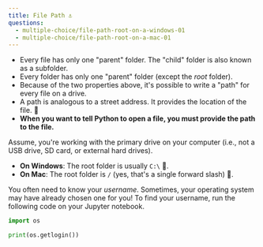 ```yaml
---
title: File Path ⚓️
questions:
  - multiple-choice/file-path-root-on-a-windows-01
  - multiple-choice/file-path-root-on-a-mac-01
---
```


- Every file has only one "parent" folder. The "child" folder is also known as a subfolder.
- Every folder has only one "parent" folder (except the _root_ folder).
- Because of the two properties above, it's possible to write a "path" for every file on a drive.
- A path is analogous to a street address. It provides the location of the file. 🏡
- **When you want to tell Python to open a file, you must provide the path to the file.**

Assume, you're working with the primary drive on your computer (i.e., not a USB drive, SD card, or external hard drives).

- **On Windows**: The root folder is usually `C:\` 💾.
- **On Mac**: The root folder is `/` (yes, that's a single forward slash) 🧰.

You often need to know your _username_. Sometimes, your operating system may have already chosen one for you! To find your username, run the following code on your Jupyter notebook.

```python
import os

print(os.getlogin())
```
